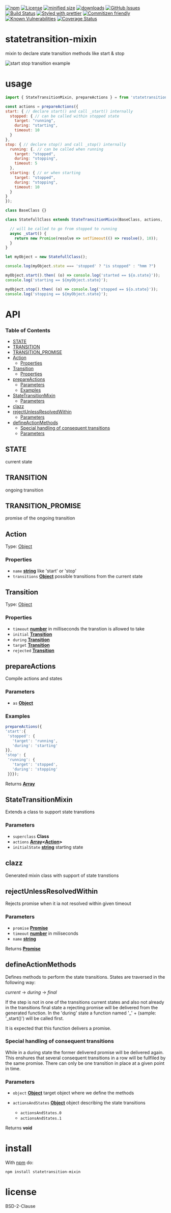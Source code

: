 [![npm](https://img.shields.io/npm/v/statetransition-mixin.svg)](https://www.npmjs.com/package/statetransition-mixin)
[![License](https://img.shields.io/badge/License-BSD%203--Clause-blue.svg)](https://opensource.org/licenses/BSD-3-Clause)
[![minified size](https://badgen.net/bundlephobia/min/statetransition-mixin)](https://bundlephobia.com/result?p=statetransition-mixin)
[![downloads](http://img.shields.io/npm/dm/statetransition-mixin.svg?style=flat-square)](https://npmjs.org/package/statetransition-mixin)
[![GitHub Issues](https://img.shields.io/github/issues/arlac77/statetransition-mixin.svg?style=flat-square)](https://github.com/arlac77/statetransition-mixin/issues)
[![Build Status](https://img.shields.io/endpoint.svg?url=https%3A%2F%2Factions-badge.atrox.dev%2Farlac77%2Fstatetransition-mixin%2Fbadge&style=flat)](https://actions-badge.atrox.dev/arlac77/statetransition-mixin/goto)
[![Styled with prettier](https://img.shields.io/badge/styled_with-prettier-ff69b4.svg)](https://github.com/prettier/prettier)
[![Commitizen friendly](https://img.shields.io/badge/commitizen-friendly-brightgreen.svg)](http://commitizen.github.io/cz-cli/)
[![Known Vulnerabilities](https://snyk.io/test/github/arlac77/statetransition-mixin/badge.svg)](https://snyk.io/test/github/arlac77/statetransition-mixin)
[![Coverage Status](https://coveralls.io/repos/arlac77/statetransition-mixin/badge.svg)](https://coveralls.io/github/arlac77/statetransition-mixin)

# statetransition-mixin

mixin to declare state transition methods like start & stop

![start stop transition example](doc/start-stop.png)

# usage

<!-- skip-example -->

```js
import { StateTransitionMixin, prepareActions } = from 'statetransition-mixin';

const actions = prepareActions({
start: { // declare start() and call _start() internally
  stopped: { // can be called within stopped state
    target: "running",
    during: "starting",
    timeout: 10
  }
},
stop: { // declare stop() and call _stop() internally
  running: {. // can be called when running
    target: "stopped",
    during: "stopping",
    timeout: 5
  },
  starting: { // or when starting
    target: "stopped",
    during: "stopping",
    timeout: 10
  }
}
});

class BaseClass {}

class StatefullClass extends StateTransitionMixin(BaseClass, actions, 'stopped') {

  // will be called to go from stopped to running
  async _start() {
    return new Promise(resolve => setTimeout(() => resolve(), 10));
  }
}

let myObject = new StatefullClass();

console.log(myObject.state === 'stopped' ? "is stopped" : "hmm ?")

myObject.start().then( (o) => console.log('started == ${o.state}'));
console.log('starting == ${myObject.state}');

myObject.stop().then( (o) => console.log('stopped == ${o.state}'));
console.log('stopping == ${myObject.state}');
```

# API

<!-- Generated by documentation.js. Update this documentation by updating the source code. -->

### Table of Contents

*   [STATE](#state)
*   [TRANSITION](#transition)
*   [TRANSITION_PROMISE](#transition_promise)
*   [Action](#action)
    *   [Properties](#properties)
*   [Transition](#transition-1)
    *   [Properties](#properties-1)
*   [prepareActions](#prepareactions)
    *   [Parameters](#parameters)
    *   [Examples](#examples)
*   [StateTransitionMixin](#statetransitionmixin)
    *   [Parameters](#parameters-1)
*   [clazz](#clazz)
*   [rejectUnlessResolvedWithin](#rejectunlessresolvedwithin)
    *   [Parameters](#parameters-2)
*   [defineActionMethods](#defineactionmethods)
    *   [Special handling of consequent transitions](#special-handling-of-consequent-transitions)
    *   [Parameters](#parameters-3)

## STATE

current state

## TRANSITION

ongoing transition

## TRANSITION_PROMISE

promise of the ongoing transition

## Action

Type: [Object](https://developer.mozilla.org/docs/Web/JavaScript/Reference/Global_Objects/Object)

### Properties

*   `name` **[string](https://developer.mozilla.org/docs/Web/JavaScript/Reference/Global_Objects/String)** like 'start' or 'stop'
*   `transitions` **[Object](https://developer.mozilla.org/docs/Web/JavaScript/Reference/Global_Objects/Object)** possible transitions from the current state

## Transition

Type: [Object](https://developer.mozilla.org/docs/Web/JavaScript/Reference/Global_Objects/Object)

### Properties

*   `timeout` **[number](https://developer.mozilla.org/docs/Web/JavaScript/Reference/Global_Objects/Number)** in milliseconds the transtion is allowed to take
*   `initial` **[Transition](#transition)** 
*   `during` **[Transition](#transition)** 
*   `target` **[Transition](#transition)** 
*   `rejected` **[Transition](#transition)** 

## prepareActions

<!-- skip-example -->

Compile actions and states

### Parameters

*   `as` **[Object](https://developer.mozilla.org/docs/Web/JavaScript/Reference/Global_Objects/Object)** 

### Examples

```javascript
prepareActions({
'start':{
 'stopped': {
   'target': 'running',
   'during': 'starting'
}},
'stop': {
 'running': {
   'target': 'stopped',
   'during': 'stopping'
 }}});
```

Returns **[Array](https://developer.mozilla.org/docs/Web/JavaScript/Reference/Global_Objects/Array)** 

## StateTransitionMixin

Extends a class to support state transtions

### Parameters

*   `superclass` **Class** 
*   `actions` **[Array](https://developer.mozilla.org/docs/Web/JavaScript/Reference/Global_Objects/Array)<[Action](#action)>** 
*   `initialState` **[string](https://developer.mozilla.org/docs/Web/JavaScript/Reference/Global_Objects/String)** starting state

## clazz

Generated mixin class with support of state transtions

## rejectUnlessResolvedWithin

Rejects promise when it ia not resolved within given timeout

### Parameters

*   `promise` **[Promise](https://developer.mozilla.org/docs/Web/JavaScript/Reference/Global_Objects/Promise)** 
*   `timeout` **[number](https://developer.mozilla.org/docs/Web/JavaScript/Reference/Global_Objects/Number)** in miliseconds
*   `name` **[string](https://developer.mozilla.org/docs/Web/JavaScript/Reference/Global_Objects/String)** 

Returns **[Promise](https://developer.mozilla.org/docs/Web/JavaScript/Reference/Global_Objects/Promise)** 

## defineActionMethods

Defines methods to perform the state transitions.
States are traversed in the following way:

*current* -> *during* -> *final*

If the step is not in one of the transitions current
states and also not already in the transitions final
state a rejecting promise will be delivered from the
generated function. In the 'during' state a function
named '\_' + <transitions name> (sample: '\_start()')
will be called first.

It is expected that this function delivers a promise.

### Special handling of consequent transitions

While in a during state the former delivered promise will be
delivered again. This enshures that several consequent
transitions in a row will be fullfiled by the same promise.
There can only be one transition in place at a given point in time.

### Parameters

*   `object` **[Object](https://developer.mozilla.org/docs/Web/JavaScript/Reference/Global_Objects/Object)** target object where we define the methods
*   `actionsAndStates` **[Object](https://developer.mozilla.org/docs/Web/JavaScript/Reference/Global_Objects/Object)** object describing the state transitions

    *   `actionsAndStates.0`  
    *   `actionsAndStates.1`  

Returns **void** 

# install

With [npm](http://npmjs.org) do:

    npm install statetransition-mixin

# license

BSD-2-Clause
